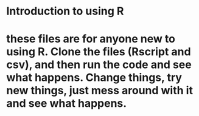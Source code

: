 # Introduction to using R
# these files are for anyone new to using R. Clone the files (Rscript and csv), and then run the code and see what happens. Change things, try new things, just mess around with it and see what happens. 
